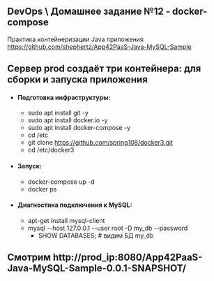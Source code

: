 ## DevOps \ Домашнее задание №12 - docker-compose

Практика контейнеризации Java приложения https://github.com/shephertz/App42PaaS-Java-MySQL-Sample



## Сервер prod создаёт три контейнера: для сборки и запуска приложения
  - #### Подготовка инфраструктуры:
    - sudo apt install git -y
    - sudo apt install docker.io -y
    - sudo apt install docker-compose -y
    - cd /etc
    - git clone https://github.com/spring108/docker3.git
    - cd /etc/docker3
  - #### Запуск:
    - docker-compose up -d
    - docker ps
  - #### Диагностика подключения к MySQL:
    - apt-get install mysql-client
    - mysql --host 127.0.0.1 --user root -D my_db --password
      - SHOW DATABASES; # видим БД my_db


## Смотрим http://prod_ip:8080/App42PaaS-Java-MySQL-Sample-0.0.1-SNAPSHOT/
